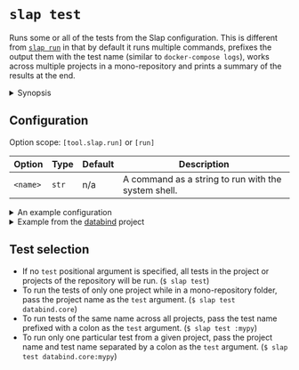 # `slap test`

Runs some or all of the tests from the Slap configuration. This is different from [`slap run`](run.md) in that by
default it runs multiple commands, prefixes the output them with the test name (similar to `docker-compose logs`),
works across multiple projects in a mono-repository and prints a summary of the results at the end.

<details><summary>Synopsis</summary>
```
@shell slap test --help
```
</details>

## Configuration

Option scope: `[tool.slap.run]` or `[run]`

| Option | Type | Default | Description |
| ------ | ---- | ------- | ----------- |
| `<name>` | `str` | n/a | A command as a string to run with the system shell. |

<details><summary>An example configuration</summary>

```toml title="pyproject.toml"
[tool.slap.test]
check = "slap check"
mypy = "mypy src/"
pytest = "pytest test/"
```

</details>

<details><summary>Example from the <a href="https://github.com/NiklasRosenstein/python-databind">databind</a> project</summary>

Databind is a mono-repository of three Python projects, two of which have tests set up. Running `slap test` in the
project root folder runs all tests of all projects.

```
$ slap test
databind.core:mypy| Success: no issues found in 8 source files
databind.core:pytest| ================== test session starts ==================
databind.core:pytest| platform linux -- Python 3.10.2, pytest-7.1.1, pluggy-1.0.0
databind.core:pytest| rootdir: /home/niklas/git/databind/databind.core
collected 17 items
databind.core:pytest|
databind.core:pytest| test/test_context.py .                            [  5%]
databind.core:pytest| test/test_schema.py ................              [100%]
databind.core:pytest|
databind.core:pytest| ================== 17 passed in 0.05s ===================
databind.json:mypy| Success: no issues found in 5 source files
databind.json:pytest| ================== test session starts ==================
databind.json:pytest| platform linux -- Python 3.10.2, pytest-7.1.1, pluggy-1.0.0
databind.json:pytest| rootdir: /home/niklas/git/databind/databind.json
collected 32 items
databind.json:pytest|
databind.json:pytest| test/test_converters.py ......................... [ 78%]
databind.json:pytest| .......                                           [100%]
databind.json:pytest|
databind.json:pytest| ================== 32 passed in 0.11s ===================

test summary:
  • databind.core:mypy (exit code: 0)
  • databind.core:pytest (exit code: 0)
  • databind.json:mypy (exit code: 0)
  • databind.json:pytest (exit code: 0)
```

</details>


## Test selection

* If no `test` positional argument is specified, all tests in the project or projects of the repository will be run. (`$ slap test`)
* To run the tests of only one project while in a mono-repository folder, pass the project name as the `test` argument. (`$ slap test databind.core`)
* To run tests of the same name across all projects, pass the test name prefixed with a colon as the `test` argument. (`$ slap test :mypy`)
* To run only one particular test from a given project, pass the project name and test name separated by a colon as the
  `test` argument. (`$ slap test databind.core:mypy`)
